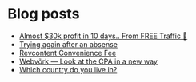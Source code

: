 # Blog posts
<!-- BLOG-POST-LIST:START -->
- [Almost $30k profit in 10 days.. From FREE Traffic 🚀](https://afflift.com/f/threads/almost-30k-profit-in-10-days-from-free-traffic-%F0%9F%9A%80.9922/)
- [Trying again after an absense](https://afflift.com/f/threads/trying-again-after-an-absense.9781/)
- [Revcontent Convenience Fee](https://afflift.com/f/threads/revcontent-convenience-fee.10005/)
- [Webvõrk — Look at the CPA in a new way](https://afflift.com/f/threads/webv%C3%B5rk-%E2%80%94-look-at-the-cpa-in-a-new-way.2820/)
- [Which country do you live in?](https://afflift.com/f/threads/which-country-do-you-live-in.65/)
<!-- BLOG-POST-LIST:END -->
